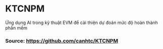 # KTCNPM
Ứng dụng AI trong kỹ thuật EVM để cải thiện dự đoán mức độ hoàn thành phần mềm

### Source: https://github.com/canhtc/KTCNPM
